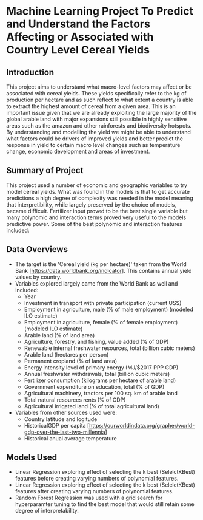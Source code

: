 # Machine Learning Project To Predict and Understand the Factors Affecting or Associated with Country Level Cereal Yields

## Introduction
This project aims to understand what macro-level factors may affect or be associated with cereal yields. These yields specifically refer to the kg of production per hectare and as such reflect to what extent a country is able to extract the highest amount of cereal from a given area. This is an important issue given that we are already exploiting the large majority of the global arable land with major expansions still possible in highly sensitive areas such as the amazon and other rainforests and biodiversity hotspots. By understanding and modelling the yield we might be able to understand what factors could be drivers of improved yields and better predict the response in yield to certain macro level changes such as temperature change, economic development and areas of investment. 

## Summary of Project
This project used a number of economic and geographic variables to try model cereal yields. What was found in the models is that to get accurate predictions a high degree of complexity was needed in the model meaning that interpretibility, while largely preserved by the choice of models, became difficult. Fertilizer input proved to be the best single variable but many polynomic and interaction terms proved very useful to the models predictive power. Some of the best polynomic and interaction features included:

## Data Overviews

- The target is the 'Cereal yield (kg per hectare)' taken from the World Bank [https://data.worldbank.org/indicator]. This contains annual yield values by country.
- Variables explored largely came from the World Bank as well and included:
    - Year
    - Investment in transport with private participation (current US$)
    - Employment in agriculture, male (% of male employment) (modeled ILO estimate)
    - Employment in agriculture, female (% of female employment) (modeled ILO estimate)
    - Arable land (% of land area)
    - Agriculture, forestry, and fishing, value added (% of GDP)
    - Renewable internal freshwater resources, total (billion cubic meters)
    - Arable land (hectares per person)
    - Permanent cropland (% of land area)
    - Energy intensity level of primary energy (MJ/$2017 PPP GDP)
    - Annual freshwater withdrawals, total (billion cubic meters)
    - Fertilizer consumption (kilograms per hectare of arable land)
    - Government expenditure on education, total (% of GDP)
    - Agricultural machinery, tractors per 100 sq. km of arable land
    - Total natural resources rents (% of GDP)
    - Agricultural irrigated land (% of total agricultural land)
- Variables from other sources used were:
    - Country latitude and logitude
    - HistoricalGDP per capita [https://ourworldindata.org/grapher/world-gdp-over-the-last-two-millennia]
    - Historical anual average temperature

## Models Used
- Linear Regression exploring effect of selecting the k best (SelelctKBest) features before creating varying numbers of polynomial features.
- Linear Regression exploring effect of selecting the k best (SelelctKBest) features after creating varying numbers of polynomial features.
- Random Forest Regression was used with a grid search for hyperparamter tuning to find the best model that would still retain some degree of interpretability.